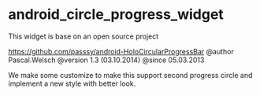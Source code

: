 # android_circle_progress_widget

This widget is base on an open source project

https://github.com/passsy/android-HoloCircularProgressBar
@author Pascal.Welsch
@version 1.3 (03.10.2014)
@since 05.03.2013

We make some customize to make this support second progress circle and implement a new style with better look.
